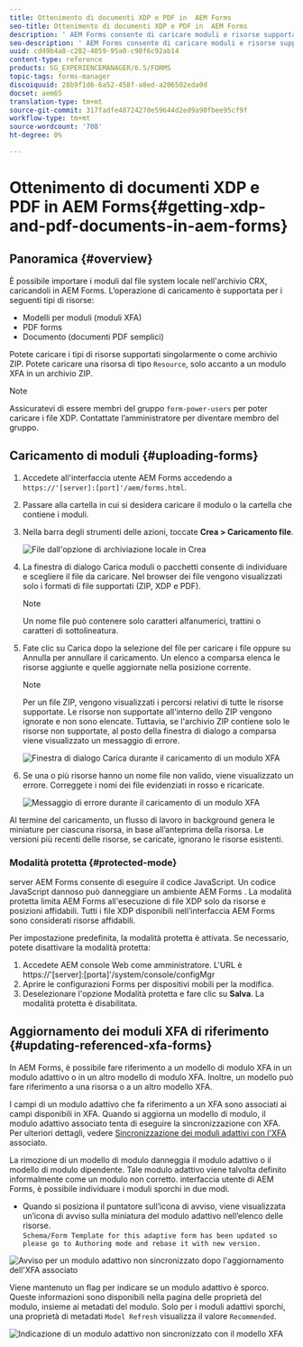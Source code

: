 ```yaml
---
title: Ottenimento di documenti XDP e PDF in  AEM Forms
seo-title: Ottenimento di documenti XDP e PDF in  AEM Forms
description: ' AEM Forms consente di caricare moduli e risorse supportate da utilizzare con i moduli adattivi. È inoltre possibile caricare in massa moduli e risorse correlate come file ZIP.'
seo-description: ' AEM Forms consente di caricare moduli e risorse supportate da utilizzare con i moduli adattivi. È inoltre possibile caricare in massa moduli e risorse correlate come file ZIP.'
uuid: cd49b4a8-c282-4059-95a0-c98f6c92ab14
content-type: reference
products: SG_EXPERIENCEMANAGER/6.5/FORMS
topic-tags: forms-manager
discoiquuid: 28b9f1d6-6a52-458f-a8ed-a206502eda0d
docset: aem65
translation-type: tm+mt
source-git-commit: 317fadfe48724270e59644d2ed9a90fbee95cf9f
workflow-type: tm+mt
source-wordcount: '708'
ht-degree: 0%

---
```



# Ottenimento di documenti XDP e PDF in  AEM Forms{#getting-xdp-and-pdf-documents-in-aem-forms}

## Panoramica {#overview}

È possibile importare i moduli dal file system locale nell&#39;archivio CRX, caricandoli in  AEM Forms. L’operazione di caricamento è supportata per i seguenti tipi di risorse:

* Modelli per moduli (moduli XFA)
* PDF forms
* Documento (documenti PDF semplici)

Potete caricare i tipi di risorse supportati singolarmente o come archivio ZIP. Potete caricare una risorsa di tipo `Resource`, solo accanto a un modulo XFA in un archivio ZIP.

>[!NOTE]
>
>Assicuratevi di essere membri del gruppo `form-power-users` per poter caricare i file XDP. Contattate l’amministratore per diventare membro del gruppo.

## Caricamento di moduli {#uploading-forms}

1. Accedete all&#39;interfaccia utente  AEM Forms accedendo a `https://'[server]:[port]'/aem/forms.html`.
1. Passare alla cartella in cui si desidera caricare il modulo o la cartella che contiene i moduli.
1. Nella barra degli strumenti delle azioni, toccate **Crea > Caricamento file**.

   ![File dall&#39;opzione di archiviazione locale in Crea](assets/step.png)

1. La finestra di dialogo Carica moduli o pacchetti consente di individuare e scegliere il file da caricare. Nel browser dei file vengono visualizzati solo i formati di file supportati (ZIP, XDP e PDF).

   >[!NOTE]
   >
   >Un nome file può contenere solo caratteri alfanumerici, trattini o caratteri di sottolineatura.

1. Fate clic su Carica dopo la selezione del file per caricare i file oppure su Annulla per annullare il caricamento. Un elenco a comparsa elenca le risorse aggiunte e quelle aggiornate nella posizione corrente.

   >[!NOTE]
   >
   >Per un file ZIP, vengono visualizzati i percorsi relativi di tutte le risorse supportate. Le risorse non supportate all&#39;interno dello ZIP vengono ignorate e non sono elencate. Tuttavia, se l&#39;archivio ZIP contiene solo le risorse non supportate, al posto della finestra di dialogo a comparsa viene visualizzato un messaggio di errore.

   ![Finestra di dialogo Carica durante il caricamento di un modulo XFA](assets/upload-scr.png)

1. Se una o più risorse hanno un nome file non valido, viene visualizzato un errore. Correggete i nomi dei file evidenziati in rosso e ricaricate.

   ![Messaggio di errore durante il caricamento di un modulo XFA](assets/upload-scr-err.png)

Al termine del caricamento, un flusso di lavoro in background genera le miniature per ciascuna risorsa, in base all’anteprima della risorsa. Le versioni più recenti delle risorse, se caricate, ignorano le risorse esistenti.

### Modalità protetta {#protected-mode}

 server AEM Forms consente di eseguire il codice JavaScript. Un codice JavaScript dannoso può danneggiare un ambiente AEM Forms . La modalità protetta limita  AEM Forms all&#39;esecuzione di file XDP solo da risorse e posizioni affidabili. Tutti i file XDP disponibili nell’interfaccia  AEM Forms sono considerati risorse affidabili.

Per impostazione predefinita, la modalità protetta è attivata. Se necessario, potete disattivare la modalità protetta:

1. Accedete AEM console Web come amministratore. L&#39;URL è https://&#39;[server]:[porta]&#39;/system/console/configMgr
1. Aprire le configurazioni Forms per dispositivi mobili per la modifica.
1. Deselezionare l&#39;opzione Modalità protetta e fare clic su **Salva**. La modalità protetta è disabilitata.

## Aggiornamento dei moduli XFA di riferimento {#updating-referenced-xfa-forms}

In  AEM Forms, è possibile fare riferimento a un modello di modulo XFA in un modulo adattivo o in un altro modello di modulo XFA. Inoltre, un modello può fare riferimento a una risorsa o a un altro modello XFA.

I campi di un modulo adattivo che fa riferimento a un XFA sono associati ai campi disponibili in XFA. Quando si aggiorna un modello di modulo, il modulo adattivo associato tenta di eseguire la sincronizzazione con XFA. Per ulteriori dettagli, vedere [Sincronizzazione dei moduli adattivi con l&#39;XFA](../../forms/using/synchronizing-adaptive-forms-xfa.md) associato.

La rimozione di un modello di modulo danneggia il modulo adattivo o il modello di modulo dipendente. Tale modulo adattivo viene talvolta definito informalmente come un modulo non corretto.  interfaccia utente di AEM Forms, è possibile individuare i moduli sporchi in due modi.

* Quando si posiziona il puntatore sull’icona di avviso, viene visualizzata un’icona di avviso sulla miniatura del modulo adattivo nell’elenco delle risorse.\
   `Schema/Form Template for this adaptive form has been updated so please go to Authoring mode and rebase it with new version.`

![Avviso per un modulo adattivo non sincronizzato dopo l&#39;aggiornamento dell&#39;XFA associato](assets/dirtyaf.png)

Viene mantenuto un flag per indicare se un modulo adattivo è sporco. Queste informazioni sono disponibili nella pagina delle proprietà del modulo, insieme ai metadati del modulo. Solo per i moduli adattivi sporchi, una proprietà di metadati `Model Refresh` visualizza il valore `Recommended`.

![Indicazione di un modulo adattivo non sincronizzato con il modello XFA](assets/model-refresh.png)

